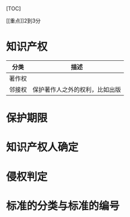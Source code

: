 [TOC]

[[重点]]2到3分

# 知识产权
| 分类   | 描述                           |
| ------ | ------------------------------ |
| 著作权 |                                |
| 邻接权 | 保护著作人之外的权利，比如出版 |

# 保护期限


# 知识产权人确定

# 侵权判定


# 标准的分类与标准的编号

